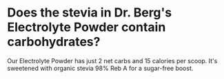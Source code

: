 # Does the stevia in Dr. Berg's Electrolyte Powder contain carbohydrates?

Our Electrolyte Powder has just 2 net carbs and 15 calories per scoop. It's sweetened with organic stevia 98% Reb A for a sugar-free boost.